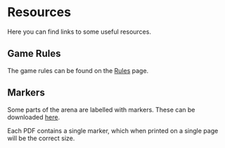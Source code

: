 # Resources

Here you can find links to some useful resources.

## Game Rules

The game rules can be found on the [Rules](/rules) page.

## Markers

Some parts of the arena are labelled with markers. These can be downloaded [here](https://drive.google.com/file/d/1NJt-c5RQAgH3VXfXbUPDw1GbqQhPc8Gb/view?usp=sharing).

Each PDF contains a single marker, which when printed on a single page will be the correct size.

